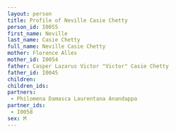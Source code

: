 ```yaml
---
layout: person
title: Profile of Neville Casie Chetty
person_id: I0055
first_name: Neville
last_name: Casie Chetty
full_name: Neville Casie Chetty
mother: Florence Alles
mother_id: I0054
father: Casper Lazarus Victor "Victor" Casie Chetty
father_id: I0045
children:
children_ids:
partners:
 - Philomena Damasca Laurentana Anandappa
partner_ids:
 - I0058
sex: M
---
```


